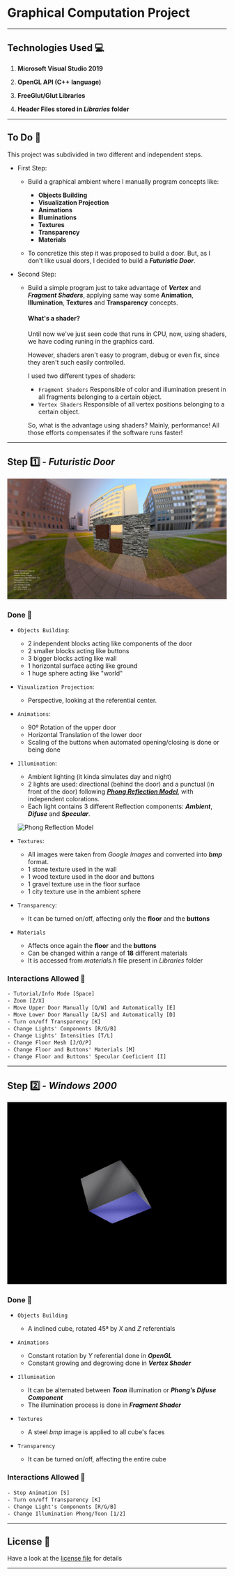 # Graphical Computation Project

___

## Technologies Used :computer:

1) **Microsoft Visual Studio 2019**

2) **OpenGL API (C++ language)**

3) **FreeGlut/Glut Libraries**

4) **Header Files stored in _Libraries_ folder**

___

## To Do :memo:

This project was subdivided in two different and independent steps.

- First Step:
    - Build a graphical ambient where I manually program concepts like:
        - **Objects Building**
        - **Visualization Projection**
        - **Animations**
        - **Illuminations**
        - **Textures**
        - **Transparency**
        - **Materials**
        
    - To concretize this step it was proposed to build a door. But, as I don't like usual doors, I decided to build a ***Futuristic Door***.

- Second Step:
    - Build a simple program just to take advantage of ***Vertex*** and ***Fragment Shaders***, applying same way some **Animation**, **Illumination**, **Textures** and **Transparency** concepts.
        #### What's a shader?
        Until now we've just seen code that runs in CPU, now, using shaders, we have coding runing in the graphics card.

        However, shaders aren't easy to program, debug or even fix, since they aren't such easily controlled.

        I used two different types of shaders:
        - `Fragment Shaders` Responsible of color and illumination present in all fragments belonging to a certain object.
        - `Vertex Shaders` Responsible of all vertex positions belonging to a certain object.

        So, what is the advantage using shaders? Mainly, performance! All those efforts compensates if the software runs faster! 

___     

## Step :one: - *Futuristic Door*
![Screenshot1](screenshot1.png)

### Done :dart:

- `Objects Building`: 
    - 2 independent blocks acting like components of the door
    - 2 smaller blocks acting like buttons
    - 3 bigger blocks acting like wall
    - 1 horizontal surface acting like ground
    - 1 huge sphere acting like "world"
- `Visualization Projection`: 
    - Perspective, looking at the referential center.
- `Animations`: 
    - 90º Rotation of the upper door
    - Horizontal Translation of the lower door
    - Scaling of the buttons when automated opening/closing is done or being done
- `Illumination`: 
    - Ambient lighting (it kinda simulates day and night)
    - 2 lights are used: directional (behind the door) and a punctual (in front of the door) following [***Phong Reflection Model***](https://en.wikipedia.org/wiki/Phong_reflection_model), with independent colorations.
    - Each light contains 3 different Reflection components: ***Ambient***, ***Difuse*** and ***Specular***.

    ![Phong Reflection Model](https://upload.wikimedia.org/wikipedia/commons/6/6b/Phong_components_version_4.png)
- `Textures`: 
    - All images were taken from *Google Images* and converted into ***bmp*** format.
    - 1 stone texture used in the wall
    - 1 wood texture used in the door and buttons
    - 1 gravel texture use in the floor surface
    - 1 city texture use in the ambient sphere
- `Transparency`: 
    - It can be turned on/off, affecting only the **floor** and the **buttons**
- `Materials`
    - Affects once again the **floor** and the **buttons**
    - Can be changed within a range of **18** different materials
    - It is accessed from *materials.h* file present in *Libraries* folder

### Interactions Allowed :busts_in_silhouette:
    - Tutorial/Info Mode [Space]
    - Zoom [Z/X]
    - Move Upper Door Manually [Q/W] and Automatically [E]
    - Move Lower Door Manually [A/S] and Automatically [D]
    - Turn on/off Transparency [K]
    - Change Lights' Components [R/G/B]
    - Change Lights' Intensities [T/L]
    - Change Floor Mesh [J/O/P]
    - Change Floor and Buttons' Materials [M]
    - Change Floor and Buttons' Specular Coeficient [I]

___

## Step :two: - *Windows 2000*
![Screenshot2](screenshot2.png)

### Done :dart:

- `Objects Building`
    - A inclined cube, rotated 45ª by *X* and *Z* referentials

- `Animations`
    - Constant rotation by *Y* referential done in ***OpenGL***
    - Constant growing and degrowing done in ***Vertex Shader***
- `Illumination`
    - It can be alternated between ***Toon*** illumination or ***Phong's Difuse Component***
    - The illumination process is done in ***Fragment Shader***
- `Textures`
    - A steel *bmp* image is applied to all cube's faces
- `Transparency`
    - It can be turned on/off, affecting the entire cube

### Interactions Allowed :busts_in_silhouette:
    - Stop Animation [S]
    - Turn on/off Transparency [K]
    - Change Light's Components [R/G/B]
    - Change Illumination Phong/Toon [1/2]

___

## License :link:
Have a look at the [license file](LICENSE) for details
___
